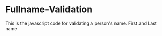 # Fullname-Validation
This is the javascript code for validating a person's name. First and Last name
